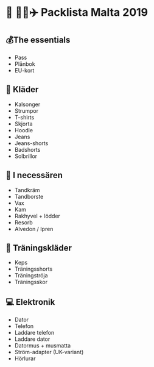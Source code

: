 # 💃 🕺🏻✈️ Packlista Malta 2019

## 💰The essentials
- Pass
- Plånbok
- EU-kort

## 👕 Kläder
- Kalsonger
- Strumpor
- T-shirts
- Skjorta
- Hoodie
- Jeans
- Jeans-shorts
- Badshorts 
- Solbrillor

## 🧰 I necessären
- Tandkräm
- Tandborste
- Vax
- Kam
- Rakhyvel + lödder
- Resorb
- Alvedon / Ipren

## 🏃 Träningskläder
- Keps
- Träningsshorts
- Träningströja
- Träningsskor 

## 💻 Elektronik
- Dator
- Telefon
- Laddare telefon
- Laddare dator
- Datormus + musmatta
- Ström-adapter (UK-variant)
- Hörlurar

